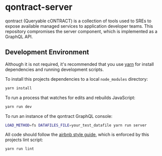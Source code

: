 # qontract-server

qontract (Queryable cONTRACT) is a collection of tools used to SREs to expose available managed services to application developer teams.
This repository compromises the server component, which is implemented as a GraphQL API.

## Development Environment

Although it is not required, it's recommended that you use [yarn] for install dependencies and running development scripts.

[yarn]: https://yarnpkg.com

To install this projects dependencies to a local `node_modules` directory:

```sh
yarn install
```

To run a process that watches for edits and rebuilds JavaScript:

```sh
yarn run dev
```

To run an instance of the qontract GraphQL console:

```sh
LOAD_METHOD=fs DATAFILES_FILE=your_test_datafile yarn run server
```

All code should follow the [airbnb style guide], which is enforced by this projects lint script:

[airbnb style guide]: https://github.com/airbnb/javascript

```sh
yarn run lint
```
